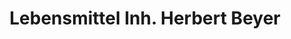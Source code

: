 ---
title: "Lebensmittel Inh. Herbert Beyer"
url: /suedharz/lebensmittel-inh-herbert-beyer/
shop: Supermarkt
---